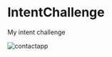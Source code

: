 # IntentChallenge
My  intent challenge

![contactapp](https://user-images.githubusercontent.com/54322853/81527559-3acb9300-9378-11ea-9845-80894e988f7b.png)

